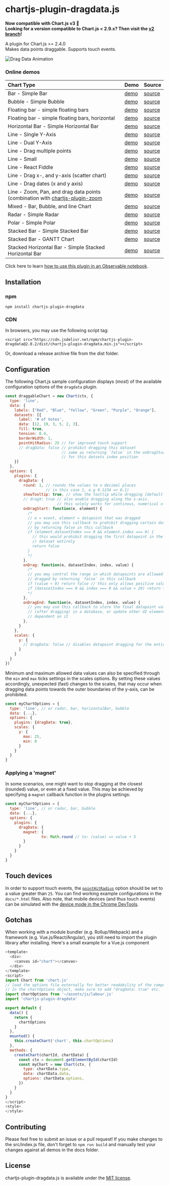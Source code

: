 # chartjs-plugin-dragdata.js

**Now compatible with Chart.js v3 🎉**  
**Looking for a version compatible to Chart.js < 2.9.x? Then visit the [v2 branch](https://github.com/chrispahm/chartjs-plugin-dragdata/tree/v2)!**

A plugin for Chart.js >= 2.4.0  
Makes data points draggable. Supports touch events.

![Drag Data Animation](https://user-images.githubusercontent.com/20703207/77322131-8a47f800-6d13-11ea-9ca8-b9fc7f820e85.gif)

### Online demos
| Chart Type                                                                                                                     | Demo                                                                                   | Source                                                                                                               |
|:-------------------------------------------------------------------------------------------------------------------------------|:---------------------------------------------------------------------------------------|:---------------------------------------------------------------------------------------------------------------------|
| Bar - Simple Bar                                                                                                               | [demo](https://chrispahm.github.io/chartjs-plugin-dragdata/bar.html)                   | [source](https://raw.githubusercontent.com/chrispahm/chartjs-plugin-dragdata/master/docs/bar.html)                   |
| Bubble - Simple Bubble                                                                                                         | [demo](https://chrispahm.github.io/chartjs-plugin-dragdata/bubble.html)                | [source](https://raw.githubusercontent.com/chrispahm/chartjs-plugin-dragdata/master/docs/bubble.html)                |
| Floating bar - simple floating bars                                                                                            | [demo](https://chrispahm.github.io/chartjs-plugin-dragdata/floatingBar.html)           | [source](https://raw.githubusercontent.com/chrispahm/chartjs-plugin-dragdata/master/docs/floatingBar.html)           |
| Floating bar - simple floating bars, horizontal                                                                                | [demo](https://chrispahm.github.io/chartjs-plugin-dragdata/horizontalFloatingBar.html) | [source](https://raw.githubusercontent.com/chrispahm/chartjs-plugin-dragdata/master/docs/horizontalFloatingBar.html) |
| Horizontal Bar - Simple Horizontal Bar                                                                                         | [demo](https://chrispahm.github.io/chartjs-plugin-dragdata/horizontalBar.html)         | [source](https://raw.githubusercontent.com/chrispahm/chartjs-plugin-dragdata/master/docs/horizontalBar.html)         |
| Line - Single Y-Axis                                                                                                           | [demo](https://chrispahm.github.io/chartjs-plugin-dragdata/)                           | [source](https://raw.githubusercontent.com/chrispahm/chartjs-plugin-dragdata/master/docs/index.html)                 |
| Line - Dual Y-Axis                                                                                                             | [demo](https://chrispahm.github.io/chartjs-plugin-dragdata/dualAxis.html)              | [source](https://raw.githubusercontent.com/chrispahm/chartjs-plugin-dragdata/master/docs/dualAxis.html)              |
| Line - Drag multiple points                                                                                                    | [demo](https://jsfiddle.net/45nurh9L/3/)                                               | [source](https://jsfiddle.net/45nurh9L/3/)                                                                           |
| Line - Small                                                                                                                   | [demo](https://chrispahm.github.io/chartjs-plugin-dragdata/smallChart.html)            | [source](https://raw.githubusercontent.com/chrispahm/chartjs-plugin-dragdata/master/docs/smallChart.html)            |
| Line - React Fiddle                                                                                                            | [demo](https://jsfiddle.net/16kvxd4u/3/)                                               | [source](https://jsfiddle.net/16kvxd4u/3/)                                                                           |
| Line - Drag x-, and y-axis (scatter chart)                                                                                     | [demo](https://chrispahm.github.io/chartjs-plugin-dragdata/scatter.html)               | [source](https://chrispahm.github.io/chartjs-plugin-dragdata/scatter.html)                                           |
| Line - Drag dates (x and y axis)                                                                                               | [demo](https://jsfiddle.net/f72kz348/9/)                                               | [source](https://jsfiddle.net/f72kz348/9/)                                                                           |
| Line - Zoom, Pan, and drag data points (combination with [chartjs-plugin-zoom](https://github.com/chartjs/chartjs-plugin-zoom) | [demo](https://jsfiddle.net/s6xn3q9f/1/)                                               | [source](https://jsfiddle.net/s6xn3q9f/1/)                                                                           |
| Mixed - Bar, Bubble, and line Chart                                                                                            | [demo](https://jsfiddle.net/rqbcs6ep/3/)                                               | [source](https://jsfiddle.net/rqbcs6ep/3/)                                                                           |
| Radar - Simple Radar                                                                                                           | [demo](https://chrispahm.github.io/chartjs-plugin-dragdata/radar.html)                 | [source](https://raw.githubusercontent.com/chrispahm/chartjs-plugin-dragdata/master/docs/radar.html)                 |
| Polar - Simple Polar                                                                                                           | [demo](https://chrispahm.github.io/chartjs-plugin-dragdata/polar.html)                 | [source](https://raw.githubusercontent.com/chrispahm/chartjs-plugin-dragdata/master/docs/polar.html)                 |
| Stacked Bar - Simple Stacked Bar                                                                                               | [demo](https://chrispahm.github.io/chartjs-plugin-dragdata/stackedBar.html)            | [source](https://raw.githubusercontent.com/chrispahm/chartjs-plugin-dragdata/master/docs/stackedBar.html)            |
| Stacked Bar - GANTT Chart                                                                                                      | [demo](https://chrispahm.github.io/chartjs-plugin-dragdata/ganttChart.html)            | [source](https://raw.githubusercontent.com/chrispahm/chartjs-plugin-dragdata/master/docs/ganttChart.html)            |
| Stacked Horizontal Bar - Simple Stacked Horizontal Bar                                                                         | [demo](https://chrispahm.github.io/chartjs-plugin-dragdata/stackedHorizontalBar.html)  | [source](https://raw.githubusercontent.com/chrispahm/chartjs-plugin-dragdata/master/docs/stackedHorizontalBar.html)  |

Click here to learn [how to use this plugin in an Observable notebook](https://observablehq.com/@chrispahm/draggable-data-charts).

## Installation

### npm

```
npm install chartjs-plugin-dragdata
```

### CDN
In browsers, you may use the following script tag:
```
<script src="https://cdn.jsdelivr.net/npm/chartjs-plugin-dragdata@2.0.2/dist/chartjs-plugin-dragdata.min.js"></script>
```

Or, download a release archive file from the dist folder.

## Configuration

The following Chart.js sample configuration displays (*most*) of the available
configuration options of the `dragdata` plugin.

```js
const draggableChart = new Chart(ctx, {
  type: 'line',
  data: {
    labels: ["Red", "Blue", "Yellow", "Green", "Purple", "Orange"],
    datasets: [{
      label: '# of Votes',
      data: [12, 19, 3, 5, 2, 3],
      fill: true,
      tension: 0.4,
      borderWidth: 1,
      pointHitRadius: 25 // for improved touch support
      // dragData: false // prohibit dragging this dataset
                         // same as returning `false` in the onDragStart callback
                         // for this datsets index position
    }]
  },
  options: {
    plugins: {
      dragData: {
        round: 1, // rounds the values to n decimal places 
                  // in this case 1, e.g 0.1234 => 0.1)
        showTooltip: true, // show the tooltip while dragging [default = true]
        // dragX: true // also enable dragging along the x-axis.
                       // this solely works for continous, numerical x-axis scales (no categories or dates)!
        onDragStart: function(e, element) {
          /*
          // e = event, element = datapoint that was dragged
          // you may use this callback to prohibit dragging certain datapoints
          // by returning false in this callback
          if (element.datasetIndex === 0 && element.index === 0) {
            // this would prohibit dragging the first datapoint in the first
            // dataset entirely
            return false
          }
          */
        },
        onDrag: function(e, datasetIndex, index, value) {         
          /*     
          // you may control the range in which datapoints are allowed to be
          // dragged by returning `false` in this callback
          if (value < 0) return false // this only allows positive values
          if (datasetIndex === 0 && index === 0 && value > 20) return false 
          */
        },
        onDragEnd: function(e, datasetIndex, index, value) {
          // you may use this callback to store the final datapoint value
          // (after dragging) in a database, or update other UI elements that
          // dependent on it
        },
      }
    },
    scales: {
      y: {
        // dragData: false // disables datapoint dragging for the entire axis
      }
    }
  }
})
```

Minimum and maximum allowed data values can also be specified through the `min` and `max` ticks settings in the scales options. By setting these values accordingly, unexpected (fast) changes to the scales, that may occur when dragging data points towards the outer boundaries of the y-axis, can be prohibited.

```javascript
const myChartOptions = {
  type: 'line', // or radar, bar, horizontalBar, bubble
  data: {...}, 
  options: {
    plugins: {dragData: true},
    scales: {
      y: {
        max: 25,
        min: 0
      }
    }
  }
}
```


### Applying a 'magnet'

In some scenarios, one might want to stop dragging at the closest (rounded) value, or even at a fixed value.
This may be achieved by specifying a `magnet` callback function
in the plugins settings:

```javascript
const myChartOptions = {
  type: 'line', // or radar, bar, bubble
  data: {...}, 
  options: {
    plugins: {
      dragData: {
        magnet: {
    		    to: Math.round // to: (value) => value + 5
        }
      }
    }
  }
}
```

## Touch devices
In order to support touch events, the [`pointHitRadius`](https://www.chartjs.org/docs/latest/charts/line.html#point-styling) option should be set to a value greater than `25`. You can find working example configurations in the `docs/*.html` files. Also note, that mobile devices (and thus touch events) can be simulated with the [device mode in the Chrome DevTools](https://developers.google.com/web/tools/chrome-devtools/device-mode/).

## Gotchas
When working with a module bundler (e.g. Rollup/Webpack) and a framework (e.g. Vue.js/React/Angular), you still need to import the plugin library after installing. 
Here's a small example for a Vue.js component

```js
<template>
  <div>
    <canvas id="chart"></canvas>
  </div>
</template>
<script>
import Chart from 'chart.js'
// load the options file externally for better readability of the component.
// In the chartOptions object, make sure to add "dragData: true" etc.
import chartOptions from '~/assets/js/labour.js'
import 'chartjs-plugin-dragdata'

export default {
  data() {
    return {
      chartOptions
    }
  },
  mounted() {
    this.createChart('chart', this.chartOptions)
  },
  methods: {
    createChart(chartId, chartData) {
      const ctx = document.getElementById(chartId)
      const myChart = new Chart(ctx, {
        type: chartData.type,
        data: chartData.data,
        options: chartData.options,
      })
    }
  }
}
</script>
<style>
</style>
```
## Contributing

Please feel free to submit an issue or a pull request!
If you make changes to the src/index.js file, don't forget to `npm run build` and
manually test your changes against all demos in the docs folder.

## License

chartjs-plugin-dragdata.js is available under the [MIT license](http://opensource.org/licenses/MIT).
